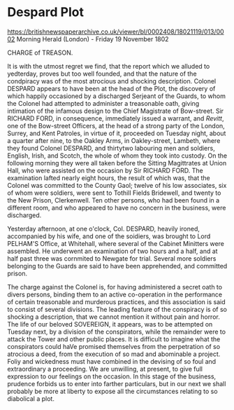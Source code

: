 # Despard Plot

https://britishnewspaperarchive.co.uk/viewer/bl/0002408/18021119/013/0002
Morning Herald (London) - Friday 19 November 1802

CHARGE of TREASON.

It is with the utmost regret we find, that the report which we alluded to yedterday, proves but too well founded, and that the nature of the condpiracy was of the most atrocious and shocking description. Colonel DESPARD appears to have been at the head of the Plot, the discovery of which happily occasioned by a discharged Serjeant of the Guards, to whom the Colonel had attempted to administer a treasonable oath, giving intimation of the infamous design to the Chief Magistrate of Bow-street. Sir RICHARD FORD, in consequence, immediately issued a warrant, and *Revitt*, one of the Bow-street Officers, at the head of a strong party of the London, Surrey, and Kent Patroles, in virtue of it, proceeded on Tuesday night, about a quarter after nine, to the Oakley Arms, in Oakley-street, Lambeth, where they found Colonel DESPARD, and thirtytwo labouring men and soldiers, English, Irish, and Scotch, the whole of whom they took into custody. On the following morning they were all taken before the Sitting Magittrates at Union Hall, who were assisted on the occasion by Sir RICHARD FORD. The examination lafted nearly eight hours, the result of which was, that the Colonel was committed to the County Gaol; twelve of his low associates, six of whom were soldiers, were sent to Tothill Fields Bridewell, and twenty to the New Prison, Clerkenwell. Ten other persons, who had been found in a different room, and who appeared to have no concern in the business, were discharged.

Yesterday afternoon, at one o'clock, Col. DESPARD, heavily ironed, accompanied by his wife, and one of the soidiers, was brought to Lord PELHAM'S Office, at Whitehall, where several of the Cabinet Minitters were assembled. He underwent an examination of two hours and a half, and at half past three was cornmited to Newgate for trial. Several more soldiers belonging to the Guards are said to have been apprehended, and committed prison.

The charge against the Colonel is, for having administered a secret oath to divers persons, binding them to an active co-operation in the performance of certain treasonable and murderous practices, and this association is said to consist of several divisions. The leading feature of the conspiracy is of so shocking a description, that we cannot mention it without pain and horror. The life of our beloved SOVEREIGN, it appears, was to be attempted on Tuesday next, by a division of the conspirators, while the remainder were to attack the Tower and other public places. It is difficult to imagine what the conspirators could haVe promised themselves from the perpetration of so atrocious a deed, from the execution of so mad and abominable a project. Foliy and wickedness must have combined in the devising of so foul and extraordinary a proceeding. We are unwilling, at present, to give full expression to our feelings on the occasion. In this stage of the business, prudence forbids us to enter into farther particulars, but in our next we shall probably be more at liberty to expose all the circumstances relating to so diabolical a plot.
